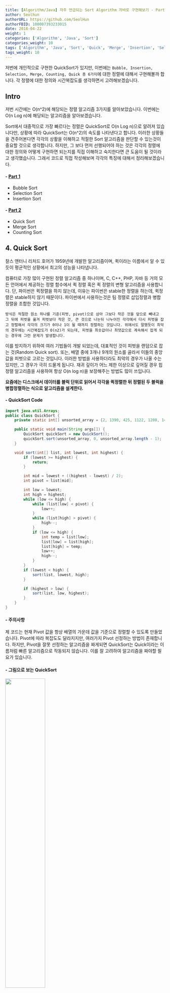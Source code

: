 ```yaml
---
title: [Algorithm/Java] 자주 언급되는 Sort Algorithm 자바로 구현해보기 - Part 2
author: Seolhun
authorURL: https://github.com/SeolHun
authorFBID: 100007393233015
date: 2018-04-22
weight: 1
categories: ['Algorithm', 'Java', 'Sort']
categories_weight: 10
tags: ['Algorithm', 'Java', 'Sort', 'Quick', 'Merge', 'Insertion', 'Selection', 'Bubble', 'Counting']
tags_weight: 10
---
```

저번에 개인적으로 구현한 QuickSort가 있지만, 이번에는 `Bubble, Insertion, Selection, Merge, Counting, Quick 총 6가지`에 대한 정렬에 대해서 구현해볼까 합니다. 각 정렬에 대한 정의와 시간복잡도를 생각하면서 고려해보겠습니다.

## Intro
저번 시간에는 O(n^2)에 해당되는 정렬 알고리즘 3가지를 알아보았습니다. 이번에는 O(n Log n)에 해당되는 알고리즘을 알아보겠습니다.

Sort에서 대중적으로 가장 빠르다는 정렬은 QuickSort로 O(n Log n)으로 알려져 있습니다만, 상황에 따라 QuickSort는 O(n^2)의 속도를 나타낸다고 합니다. 이러한 상황들을 견주어본다면 각각의 상활을 이해하고 적절한 Sort 알고리즘을 판단할 수 있는것이 중요할 것으로 생각합니다. 하지만, 그 보다 먼저 선행되어야 하는 것은 각각의 정렬에 대한 정의와 어떻게 구현하면 되는지를 직접 이해하고 숙지한다면 큰 도움이 될 것이라고 생각했습니다. 그래서 코드로 직접 작성해보며 각각의 특징에 대해서 정리해보겠습니다.

#### - [Part 1](/algorithms/posts/20180422-java-allaboutsort1/)
- Bubble Sort
- Selection Sort
- Insertion Sort

#### - [Part 2](/algorithms/posts/20180422-java-allaboutsort2/)
- Quick Sort
- Merge Sort
- Counting Sort

## 4. Quick Sort
찰스 앤터니 리처드 호어가 1959년에 개발한 알고리즘이며, 퀵이라는 이름에서 알 수 있듯이 평균적인 상황에서 최고의 성능을 나타냅니다.

컴퓨터로 가장 많이 구현된 정렬 알고리즘 중 하나이며, C, C++, PHP, 자바 등 거의 모든 언어에서 제공하는 정렬 함수에서 퀵 정렬 혹은 퀵 정렬의 변형 알고리즘을 사용합니다.
단, 파이썬은 퀵정렬을 하지 않는데, 이유는 파이썬은 stable한 정렬을 하는데, 퀵정렬은 stable하지 않기 때문이다. 파이썬에서 사용하는것은 팀 정렬로 삽입정렬과 병합정렬을 조합한 것입니다.

`방식은 적절한 원소 하나를 기준(피벗, pivot)으로 삼아 그보다 작은 것을 앞으로 빼내고 그 뒤에 피벗을 옮겨 피벗보다 작은 것, 큰 것으로 나눈뒤 나누어진 각각에서 다시 피벗을 잡고 정렬해서 각각의 크기가 0이나 1이 될 때까지 정렬하는 것입니다. 위에서도 말했듯이 최악의 경우에는 시간복잡도가 O(n2)가 되는데, 피벗을 최솟값이나 최댓값으로 계속해서 잡게 되는 경우에 그런 문제가 발생합니다. `

이를 방지하기 위하여 여러 기법들이 개발 되었는데, 대표적인 것이 피벗을 랜덤으로 잡는 것(Random Quick sort). 또는, 배열 중에 3개나 9개의 원소를 골라서 이들의 중앙값을 피벗으로 고르는 것입니다. 이러한 방법을 사용하더라도 최악의 경우가 나올 수는 있지만, 그 경우가 극히 드물게 됩니다. 재귀 깊이가 어느 제한 이상으로 깊어질 경우 힙 정렬 알고리즘을 사용하여 항상 O(n log n)을 보장해주는 방법도 많이 쓰입니다.

**요즘에는 디스크에서 데이터를 블럭 단위로 읽어서 각각을 퀵정렬한 뒤 정렬된 두 블럭을 병합정렬하는 식으로 알고리즘을 설계한다.**

#### - QuickSort Code
```java
import java.util.Arrays;
public class QuickSort {
    private static int[] unsorted_array = {2, 1390, 425, 1122, 1208, 1443, 462, 1155, 849, 455, 1053, 1155, 318, 79, 788};

    public static void main(String args[]) {
        QuickSort quickSort = new QuickSort();
        quickSort.sort(unsorted_array, 0, unsorted_array.length - 1);
    }

    void sort(int[] list, int lowest, int highest) {
        if (lowest >= highest) {
            return;
        }

        int mid = lowest + ((highest - lowest) / 2);
        int pivot = list[mid];

        int low = lowest;
        int high = highest;
        while (low <= high) {
            while (list[low] < pivot) {
                low++;
            }
            while (list[high] > pivot) {
                high--;
            }
            if (low <= high) {
                int temp = list[low];
                list[low] = list[high];
                list[high] = temp;
                low++;
                high--;
            }
        }
        if (lowest < high) {
            sort(list, lowest, high);
        }

        if (highest > low) {
            sort(list, low, highest);
        }
    }
}
```

#### - 주의사항
제 코드는 현재 Pivot 값을 항상 배열의 가운데 값을 기준으로 정렬할 수 있도록 만들었습니다. Pivot에 따라 복잡도도 달라지지만, 여러가지 Pivot 선정하는 방법이 존재합니다. 하지만, Pivot을 잘못 선정하는 알고리즘을 짜게되면 QuickSort는 Quick이라는 이름처럼 빠른 알고리즘으로 작동되지 않습니다. 이를 잘 고려하여 알고리즘을 짜야할 필요가 있습니다.

#### - 그림으로 보는 QuickSort
<div class='text-center'>
  <img src="/images/contents/20180422/sort/Quicksort.gif" width="50%">
</div>

## 5. Merge Sort
> 합병 정렬 또는 병합 정렬(merge sort)은 O(n log n) 비교 기반 정렬 알고리즘이다. 일반적인 방법으로 구현했을 때 이 정렬은 안정 정렬에 속하며, 분할 정복 알고리즘의 하나이다. 존 폰 노이만이 1945년에 개발했다.

원소 개수가 1 또는 0이 될 때까지 두 부분으로 짜개고 짜개서 (두 개씩이 될때까지) 자른 순서의 역순으로 크기를 비교해 병합해 나갑니다. 병합된 부분 안은 이미 정렬되어 있으므로 전부 비교하지 않아도 제자리를 찾을 수 있습니다. 대표적인 분할 정복 알고리즘으로 존 폰 노이만의 천재성을 엿볼 수 있는 알고리즘입니다.

성능은 퀵정렬보다 전반적으로 뒤떨어지고, 데이터 크기만한 메모리가 더 필요하지만 `최대의 장점은 데이터의 상태에 별 영향을 받지 않는다는 점과 stable sort라는 점입니다.` 힙이나 퀵의 경우에는 배열 A[25] = 100, A[33] = 100인 정수형 배열을 정렬한다고 할 때, 33번째에 있던 100이 25번째에 있던 100보다 앞으로 오는 경우가 생길 수 있습니다. 그에 반해서 병합정렬은 그런 문제를 일으키지 않습니다.

#### - MergeSort Code
```java
import java.util.Arrays;
public class MergeSort {
    private static int[] unsorted_array = {2, 1390, 425, 1122, 1208, 1443, 462, 1155, 849, 455, 1053, 1155, 318, 79, 788};
    private int[] numbers;
    private int[] helper;

    public static void main(String args[]) {
        MergeSort mergeSort = new MergeSort();
        mergeSort.sort(unsorted_array);
    }

    public void sort(int[] values) {
        this.numbers = values;
        int size = values.length;
        this.helper = new int[size];
        mergesort(0, size - 1);
    }

    private void mergesort(int low, int high) {
        if (low < high) {
            int middle = low + (high - low) / 2;
            mergesort(low, middle);
            mergesort(middle + 1, high);
            merge(low, middle, high);
        }
    }

    private void merge(int low, int middle, int high) {
        for (int i = low; i <= high; i++) {
            helper[i] = numbers[i];
        }

        int l1 = low;
        int mid = middle + 1;
        int l2 = low;
        while (l1 <= middle && mid <= high) {
            if (helper[l1] <= helper[mid]) {
                numbers[l2] = helper[l1];
                l1++;
            } else {
                numbers[l2] = helper[mid];
                mid++;
            }
            l2++;
        }
        while (l1 <= middle) {
            numbers[l2] = helper[l1];
            l2++;
            l1++;
        }

    }
}
```

#### - 그림으로 보는 MergeSort
<div class='text-center'>
  <img src="/images/contents/20180422/sort/Mergesort.gif" width="50%">
</div>

## 6. Counting Sort
카운팅 정렬은 가장 큰 데이터에 따라 효율이 좌지우지됩니다. 쉽게 설명하자면 특정 데이터의 개수(1이 두 개 있다면 2)를 데이터의 값에 대응하는 위치에 저장한 뒤, 자신의 위치에서 앞에 있던 값을 모두 더한 배열을 만든 뒤, 거기서 데이터가 들어가야 할 위치를 찾아내는 정렬 알고리즘입니다. 이 경우에 데이터의 최댓값을 k라 두면, 시간 복잡도는 O(n+k)입니다. 예를 들어 10개의 숫자를 정렬하는 데, 가장 큰 숫자가 100일 경우, O(n^2)이 됩니다. 100(k)은 10(n)의 제곱이니까요. 1000이면 O(n^3)이 되죠. 즉 정렬할 수들의 최대값에 영향을 받는 알고리즘이라고 볼 수 있습니다.

하지만, 만약 k가 억 단위를 넘어간다면? n이 아무리 작아도 동작시간이 커집니다. 이럴 때는 Counting Sort를 사용하는 것은 바람직하지 않습니다. 반대로 k가 매우 작다면, 오히려 선형시간의 효과를 볼 수 있습니다. 즉, k가 작다는 조건이라면 매우 효율적인 정렬입니다. 또한, 카운팅 정렬은 배열을 사용하는 특성상, 정수라는 전제를 깔고 있습니다.

#### - CountingSort Code
```java
import java.util.Arrays;

public class CountingSort {
    private static int[] unsorted_array = {2, 139, 42, 112, 120, 144, 46, 115, 84, 45, 105, 115, 31, 79, 78};

    private int[] counts;
    private int[] results;

    public static void main(String args[]) {
        CountingSort countingSort = new CountingSort();
        System.out.println(Arrays.toString(countingSort.sort(unsorted_array)));
    }

    int[] sort(int[] values) {
        int max = findMaxValue(values);
        counts = new int[max + 1];
        results = new int[values.length + 1];
        for (int i = 0; i < counts.length; i++) {
            counts[i] = 0;
        }

        for (int value : values) {
            counts[value] = counts[value] + 1;
        }

        for (int i = 1; i < counts.length; i++) {
            counts[i] = counts[i] + counts[i - 1];
        }

        for (int i = values.length - 1; i >= 0; i--) {
            results[counts[values[i]]] = values[i];
            counts[values[i]] = counts[values[i]] - 1;
        }
        return results;
    }

    int findMaxValue(int[] values) {
        int max = 0;
        for (int value : values) {
            if (max < value) {
                max = value;
            }
        }
        return max;
    }
}

```

#### - CountingSort 체험해보기
아래 사이트에 가면 CountingSort를 직접 단계별 과정을 확인하실 수 있습니다.
[View - CountingSort Test](http://www.cs.miami.edu/home/burt/learning/Csc517.091/workbook/countingsort.html)


## 대부분의 Sort 시간/공간복잡도
<div class='text-center'>
  <img src="/images/contents/20180422/sort/Sorts.png" width="50%">
</div>

## Outro
이번 Part 2에서는 Quick, Merge, Counting Sort에 대해서 간단히 구현해보고 알아보았습니다. Quick, MergeSort 같은 경우는 분할정복의 패턴으로 각각의 배열들을 분할/합치는 작업을 통해서 해당 배열들을 정렬하는 방법을 선택하고 있습니다. 그 중, QuickSort 같은 경우는 Pivot을 기준으로 분할되는데, Pivot의 기준이 잘못선택되는 경우 혹은 각각의 값들의 차가 불규칙하고 커서 이를 잘 나누기가 힘든 경우 O(n^2)의 복잡도를 가질 확률이 높아집니다.

이에 반해 MergeSort는 배열의 갯수를 기준으로 정확히 나누어서 정렬하기 때문에 O(n Lon n)의 시간복잡도를 일정하게 가져갈 수 있습니다. 거기에 Stable하게 배열을 나눌 수 있어서 QuickSort보다 안정적인 정렬을 할 수 있습니다. 그러한 이유가, Python에서 QuickSort로 구현되지 않은 이유라고 할 수 있을 것입니다.

CountingSort는 최대 값을 기준으로 시간복잡도가 달라지는 경우인데, 각각의 값이 일정한 순서로 증가한 값들일수록 CountingSort가 더 적합할 것으로 보입니다. 특히, n Log n보다 K의 값이 작아지는 경계선을 잘 고려한다면 이를 잘 사용할 수 있을 것으로 판단합니다.

기본적인 코드와 함께 간단히 Sort에 대해서 알아보았는데, 내용적으로 많이 부족해보인다고 생각합니다. 책과 여러가지를 더 검색하여 해당 내용을 보충해야 될것으로 보이며, 이와 같은 내용은 계속 수정해나가도록 하겠습니다. 감사합니다.

## References
- [Namu Wiki - 정렬 알고리즘](https://namu.wiki/w/%EC%A0%95%EB%A0%AC%20%EC%95%8C%EA%B3%A0%EB%A6%AC%EC%A6%98#s-2.1.2)
- [xybernetics - SortingAlgorithmsExplained](http://www.xybernetics.com/techtalk/SortingAlgorithmsExplained/SortingAlgorithmsExplained.html)
- [Vogella - Sort](http://www.vogella.com/tutorials/JavaAlgorithmsMergesort/article.html)
